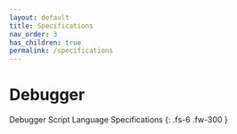 ```yaml
---
layout: default
title: Specifications
nav_order: 3
has_children: true
permalink: /specifications
---
```


# Debugger

Debugger Script Language Specifications
{: .fs-6 .fw-300 }
